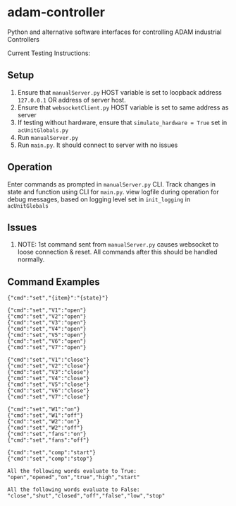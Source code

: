 # adam-controller
 Python and alternative software interfaces for controlling ADAM industrial Controllers

 Current Testing Instructions:

## Setup
 1. Ensure that `manualServer.py` HOST variable is set to loopback address `127.0.0.1` OR address of server host.
 2. Ensure that `websocketClient.py` HOST variable is set to same address as server
 3. If testing without hardware, ensure that `simulate_hardware = True` set in `acUnitGlobals.py`
 4. Run `manualServer.py`
 5. Run `main.py`. It should connect to server with no issues

## Operation
Enter commands as prompted in `manualServer.py` CLI. Track changes in state and function using CLI for `main.py`. view logfile during operation for debug messages, based on logging level set in `init_logging` in `acUnitGlobals`

## Issues

1. NOTE: 1st command sent from `manualServer.py` causes websocket to loose connection & reset. All commands after this should be handled normally.

## Command Examples
`{"cmd":"set","{item}":"{state}"}`

```
{"cmd":"set","V1":"open"}
{"cmd":"set","V2":"open"}
{"cmd":"set","V3":"open"}
{"cmd":"set","V4":"open"}
{"cmd":"set","V5":"open"}
{"cmd":"set","V6":"open"}
{"cmd":"set","V7":"open"}

{"cmd":"set","V1":"close"}
{"cmd":"set","V2":"close"}
{"cmd":"set","V3":"close"}
{"cmd":"set","V4":"close"}
{"cmd":"set","V5":"close"}
{"cmd":"set","V6":"close"}
{"cmd":"set","V7":"close"}

{"cmd":"set","W1":"on"}
{"cmd":"set","W1":"off"}
{"cmd":"set","W2":"on"}
{"cmd":"set","W2":"off"}
{"cmd":"set","fans":"on"}
{"cmd":"set","fans":"off"}

{"cmd":"set","comp":"start"}
{"cmd":"set","comp":"stop"}

All the following words evaluate to True:
"open","opened","on","true","high","start"

All the following words evaluate to False:
"close","shut","closed","off","false","low","stop"
    
```

